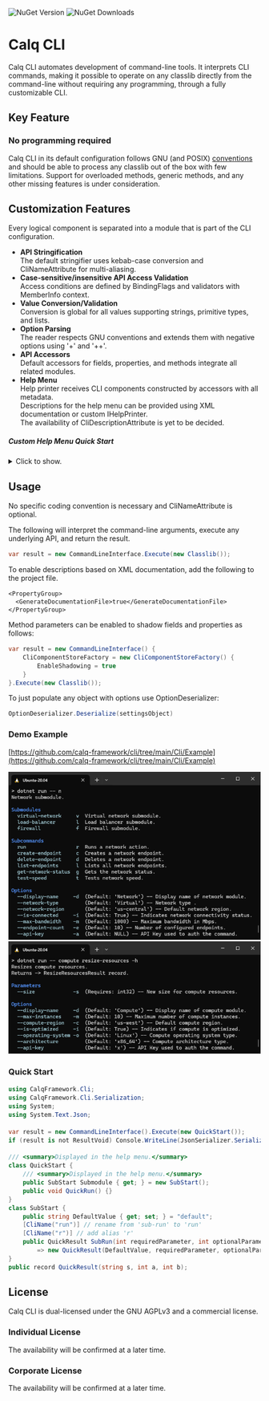 ![NuGet Version](https://img.shields.io/nuget/v/CalqFramework.Cli?color=508cf0&link=https%3A%2F%2Fwww.nuget.org%2Fpackages%2FCalqFramework.Cli)
![NuGet Downloads](https://img.shields.io/nuget/dt/CalqFramework.Cli?color=508cf0&link=https%3A%2F%2Fwww.nuget.org%2Fpackages%2FCalqFramework.Cli)
# Calq CLI
Calq CLI automates development of command-line tools. It interprets CLI commands, making it possible to operate on any classlib directly from the command-line without requiring any programming, through a fully customizable CLI.

## Key Feature
### No programming required
Calq CLI in its default configuration follows GNU (and POSIX) [conventions](https://www.gnu.org/software/libc/manual/html_node/Argument-Syntax.html) and should be able to process any classlib out of the box with few limitations.
Support for overloaded methods, generic methods, and any other missing features is under consideration.

## Customization Features
Every logical component is separated into a module that is part of the CLI configuration.
- **API Stringification**  
The default stringifier uses kebab-case conversion and CliNameAttribute for multi-aliasing.
- **Case-sensitive/insensitive API Access Validation**  
Access conditions are defined by BindingFlags and validators with MemberInfo context.
- **Value Conversion/Validation**  
Conversion is global for all values supporting strings, primitive types, and lists.
- **Option Parsing**  
The reader respects GNU conventions and extends them with negative options using '+' and '++'.
- **API Accessors**  
Default accessors for fields, properties, and methods integrate all related modules.
- **Help Menu**  
Help printer receives CLI components constructed by accessors with all metadata.  
Descriptions for the help menu can be provided using XML documentation or custom IHelpPrinter.  
The availability of CliDescriptionAttribute is yet to be decided.
##### Custom Help Menu Quick Start
<details>
  <summary>Click to show.</summary>
  
```csharp
// CLI components also include additional data, such as values or MemberInfo, which are not shown in this example.
public class HelpPrinter : IHelpPrinter {
    public void PrintHelp(Type rootSubmoduleType, Submodule submodule, IEnumerable<Submodule> submodules, IEnumerable<Subcommand> subcommands, IEnumerable<Option> options) {
        PrintHelp(submodules, subcommands, options);
    }

    public void PrintHelp(Type rootSubmoduleType, IEnumerable<Submodule> submodules, IEnumerable<Subcommand> subcommands, IEnumerable<Option> options) {
        PrintHelp(submodules, subcommands, options);
    }

    private void PrintHelp(IEnumerable<Submodule> submodules, IEnumerable<Subcommand> subcommands, IEnumerable<Option> options) {
        var sections = new SectionInfo[] {
            new("Submodules", submodules.Select(x => new ItemInfo(x.Keys))),
            new("Subcommands", subcommands.Select(x => new ItemInfo(x.Keys))),
            new("Options", options.Select(x => new ItemInfo(x.Keys.Select(GetOptionName))))
        };
        PrintSections(sections);
    }

    public void PrintSubcommandHelp(Type rootSubmoduleType, Subcommand subcommand, IEnumerable<Option> options) {
        var sections = new SectionInfo[] {
            new("Parameters", subcommand.Parameters.Select(x => new ItemInfo(x.Keys.Select(GetOptionName)))),
            new("Options", options.Select(x => new ItemInfo(x.Keys.Select(GetOptionName))))
        };
        PrintSections(sections);
    }

    private void PrintSections(IEnumerable<SectionInfo> sections) {
        foreach (var section in sections) {
            Console.WriteLine(section.Title);
            foreach (var item in section.ItemInfos) {
                Console.WriteLine(string.Join(" ", item.Keys));
            }
        }
    }

    private static string GetOptionName(string key) => key.Length > 1 ? $"--{key}" : $"-{key}";

    private record ItemInfo(IEnumerable<string> Keys);
    private record SectionInfo(string Title, IEnumerable<ItemInfo> ItemInfos);
}
```
</details>

## Usage
No specific coding convention is necessary and CliNameAttribute is optional.
  
The following will interpret the command-line arguments, execute any underlying API, and return the result.
```csharp
var result = new CommandLineInterface.Execute(new Classlib());
```
To enable descriptions based on XML documentation, add the following to the project file.
```
<PropertyGroup>
  <GenerateDocumentationFile>true</GenerateDocumentationFile>
</PropertyGroup>
```
Method parameters can be enabled to shadow fields and properties as follows:
```csharp
var result = new CommandLineInterface() {
    CliComponentStoreFactory = new CliComponentStoreFactory() {
        EnableShadowing = true
    }
}.Execute(new Classlib());
```
To just populate any object with options use OptionDeserializer:
```csharp
OptionDeserializer.Deserialize(settingsObject)
```
### Demo Example
[https://github.com/calq-framework/cli/tree/main/Cli/Example](https://github.com/calq-framework/cli/tree/main/Cli/Example)

![SubmoduleHelpExample](https://github.com/calq-framework/cli/blob/main/Cli/Example/SubmoduleHelpExample.png?raw=true)  
![SubcommandHelpExample](https://github.com/calq-framework/cli/blob/main/Cli/Example/SubcommandHelpExample.png?raw=true)

### Quick Start
```csharp
using CalqFramework.Cli;
using CalqFramework.Cli.Serialization;
using System;
using System.Text.Json;

var result = new CommandLineInterface().Execute(new QuickStart());
if (result is not ResultVoid) Console.WriteLine(JsonSerializer.Serialize(result));

/// <summary>Displayed in the help menu.</summary>
class QuickStart {
    /// <summary>Displayed in the help menu.</summary>
    public SubStart Submodule { get; } = new SubStart();
    public void QuickRun() {}
}
class SubStart {
    public string DefaultValue { get; set; } = "default";
    [CliName("run")] // rename from 'sub-run' to 'run'
    [CliName("r")] // add alias 'r'
    public QuickResult SubRun(int requiredParameter, int optionalParameter = 1)
        => new QuickResult(DefaultValue, requiredParameter, optionalParameter);
}
public record QuickResult(string s, int a, int b);
```

## License
Calq CLI is dual-licensed under the GNU AGPLv3 and a commercial license.
### Individual License
The availability will be confirmed at a later time.
### Corporate License
The availability will be confirmed at a later time.
